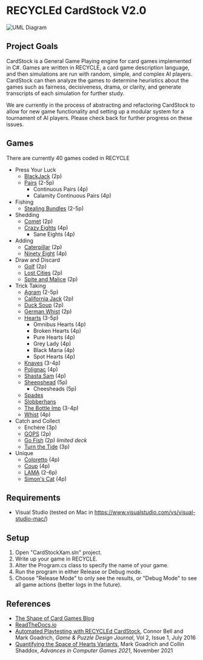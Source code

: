 ﻿# RECYCLEd CardStock V2.0

![UML Diagram](CardStock.png)

## Project Goals

CardStock is a General Game Playing engine for card games implemented 
in C#. Games are written in RECYCLE, a card game description language, and
then simulations are run with random, simple, and complex AI players. CardStock can then
analyze the games to determine heuristics about the games
such as fairness, decisiveness, drama, or clarity, and generate transcripts of
each simulation for further study.

We are currently in the process of abstracting and refactoring CardStock to allow
for new game functionality and setting up a modular system for a
tournament of AI players. Please check back for further progress on these issues.

## Games

There are currently 40 games coded in RECYCLE

* Press Your Luck
    * [BlackJack](https://www.pagat.com/banking/blackjack.html) (2p)
    * [Pairs](https://cheapass.com/wp-content/uploads/2018/02/PairsCompanionBookWebFeb2018.pdf) (2-5p)
        * Continuous Pairs (4p)
        * Calamity Continuous Pairs (4p)
* Fishing
    * [Stealing Bundles](https://www.pagat.com/fishing/bundle.html) (2-5p)
* Shedding
    * [Comet](http://www.catsatcards.com/Games/Comet.html) (2p)
    * [Crazy Eights](https://www.pagat.com/eights/crazy8s.html) (4p)
        * Sane Eights (4p)
* Adding
    * [Caterpillar](http://www.parlettgames.uk/oricards/caterpil.html) (2p)
    * [Ninety Eight](https://www.pagat.com/adders/98.html) (4p)
* Draw and Discard
    * [Golf](https://www.pagat.com/draw/golf.html) (2p)
    * [Lost Cities](https://cdn.1j1ju.com/medias/c8/66/47-lost-cities-rulebook.pdf) (2p)
    * [Spite and Malice](https://www.pagat.com/patience/spitemal.html) (2p)
* Trick Taking
    * [Agram](https://www.pagat.com/last/agram.html) (2-5p)
    * [California Jack](https://www.bicyclecards.com/how-to-play/california-jack/) (2p)
    * [Duck Soup](http://www.parlettgames.uk/oricards/ducksoup.html) (2p)
    * [German Whist](https://www.pagat.com/whist/german_whist.html) (2p)
    * [Hearts](https://www.pagat.com/reverse/hearts.html) (3-5p)
        * Omnibus Hearts (4p)
        * Broken Hearts (4p)
        * Pure Hearts (4p)
        * Grey Lady (4p)
        * Black Maria (4p)
        * Spot Hearts (4p)
    * [Knaves](http://whiteknucklecards.com/games/knaves.html) (3-4p)
    * [Polignac](http://whiteknucklecards.com/games/polignac.html) (4p)
    * [Shasta Sam](https://www.bicyclecards.com/how-to-play/shasta-sam/) (4p)
    * [Sheepshead](https://www.pagat.com/schafkopf/shep.html) (5p)
        * Cheesheads (5p)
    * [Spades](https://www.pagat.com/auctionwhist/spades.html)
    * [Slobberhans](http://whiteknucklecards.com/games/slobberhannes.html)
    * [The Bottle Imp](https://tesera.ru/images/items/11335/Bottle_Imp_Rules_EN.pdf) (3-4p)
    * [Whist](https://www.pagat.com/whist/whist.html) (4p)
* Catch and Collect
    * Enchère (3p)
    * [GOPS](https://www.pagat.com/misc/gops.html) (2p)
    * [Go Fish](https://www.pagat.com/quartet/gofish.html) (2p) *limited deck*
    * [Turn the Tide](https://gamewright.com/pdfs/Rules/TurnTheTide-RULES.pdf) (3p)
* Unique
    * [Coloretto](https://www.riograndegames.com/wp-content/uploads/2013/02/Coloretto-Rules.pdf) (4p)
    * [Coup](http://boardgame.bg/coup%20rules%20pdf.pdf) (4p)
    * [LAMA](https://boardgamegeek.com/filepage/180052/lama-official-rules) (2-6p)
    * [Simon's Cat](https://www.sjgames.com/simonscat/Simons-Cat-Rules.pdf) (4p)

## Requirements

* Visual Studio (tested on Mac in https://www.visualstudio.com/vs/visual-studio-mac/)

## Setup

1. Open "CardStockXam.sln" project.
2. Write up your game in RECYCLE.
3. Alter the Program.cs class to specify the name of your game.
4. Run the program in either Release or Debug mode.
5. Choose "Release Mode" to only see the results, or "Debug Mode" to see all game actions (better logs in the future).

## References

* [The Shape of Card Games Blog](http://mgoadric.github.io/cardstock)
* [ReadTheDocs.io](http://cardstock.readthedocs.io)
* [Automated Playtesting with RECYCLEd CardStock](http://mark.goadrich.com/articles/issue-2-1-09-recycled.pdf), Connor Bell and Mark Goadrich, *Game & Puzzle Design Journal*, Vol 2, Issue 1, July 2016
* [Quantifying the Space of Hearts Variants](http://mark.goadrich.com/articles/Hearts_ACS_2021.pdf), Mark Goadrich and Collin Shaddox, *Advances in Computer Games 2021*, November 2021
